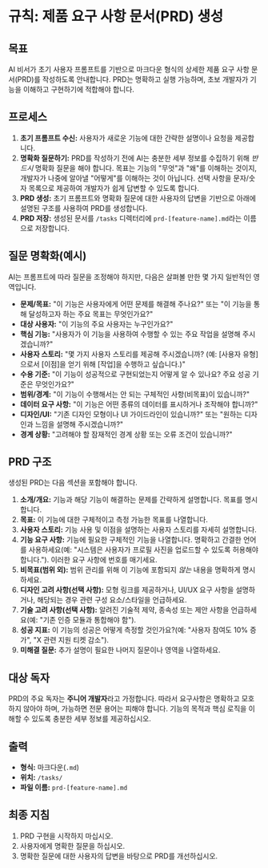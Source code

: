 # 규칙: 제품 요구 사항 문서(PRD) 생성

## 목표

AI 비서가 초기 사용자 프롬프트를 기반으로 마크다운 형식의 상세한 제품 요구 사항 문서(PRD)를 작성하도록 안내합니다. PRD는 명확하고 실행 가능하며, 초보 개발자가 기능을 이해하고 구현하기에 적합해야 합니다.

## 프로세스

1. **초기 프롬프트 수신:** 사용자가 새로운 기능에 대한 간략한 설명이나 요청을 제공합니다.
2. **명확화 질문하기:** PRD를 작성하기 전에 AI는 충분한 세부 정보를 수집하기 위해 *반드시* 명확화 질문을 해야 합니다. 목표는 기능의 "무엇"과 "왜"를 이해하는 것이지, 개발자가 나중에 알아낼 "어떻게"를 이해하는 것이 아닙니다. 선택 사항을 문자/숫자 목록으로 제공하여 개발자가 쉽게 답변할 수 있도록 합니다.
3. **PRD 생성:** 초기 프롬프트와 명확화 질문에 대한 사용자의 답변을 기반으로 아래에 설명된 구조를 사용하여 PRD를 생성합니다.
4. **PRD 저장:** 생성된 문서를 `/tasks` 디렉터리에 `prd-[feature-name].md`라는 이름으로 저장합니다.

## 질문 명확화(예시)

AI는 프롬프트에 따라 질문을 조정해야 하지만, 다음은 살펴볼 만한 몇 가지 일반적인 영역입니다.

* **문제/목표:** "이 기능은 사용자에게 어떤 문제를 해결해 주나요?" 또는 "이 기능을 통해 달성하고자 하는 주요 목표는 무엇인가요?"
* **대상 사용자:** "이 기능의 주요 사용자는 누구인가요?"
* **핵심 기능:** "사용자가 이 기능을 사용하여 수행할 수 있는 주요 작업을 설명해 주시겠습니까?"
* **사용자 스토리:** "몇 가지 사용자 스토리를 제공해 주시겠습니까? (예: [사용자 유형]으로서 [이점]을 얻기 위해 [작업]을 수행하고 싶습니다.)"
* **수용 기준:** "이 기능이 성공적으로 구현되었는지 어떻게 알 수 있나요? 주요 성공 기준은 무엇인가요?"
* **범위/경계:** "이 기능이 수행해서는 안 되는 구체적인 사항(비목표)이 있습니까?"
* **데이터 요구 사항:** "이 기능은 어떤 종류의 데이터를 표시하거나 조작해야 합니까?"
* **디자인/UI:** "기존 디자인 모형이나 UI 가이드라인이 있습니까?" 또는 "원하는 디자인과 느낌을 설명해 주시겠습니까?"
* **경계 상황:** "고려해야 할 잠재적인 경계 상황 또는 오류 조건이 있습니까?"

## PRD 구조

생성된 PRD는 다음 섹션을 포함해야 합니다.

1. **소개/개요:** 기능과 해당 기능이 해결하는 문제를 간략하게 설명합니다. 목표를 명시합니다.
2. **목표:** 이 기능에 대한 구체적이고 측정 가능한 목표를 나열합니다.
3. **사용자 스토리:** 기능 사용 및 이점을 설명하는 사용자 스토리를 자세히 설명합니다.
4. **기능 요구 사항:** 기능에 필요한 구체적인 기능을 나열합니다. 명확하고 간결한 언어를 사용하세요(예: "시스템은 사용자가 프로필 사진을 업로드할 수 있도록 허용해야 합니다."). 이러한 요구 사항에 번호를 매기세요.
5. **비목표(범위 외):** 범위 관리를 위해 이 기능에 포함되지 *않는* 내용을 명확하게 명시하세요.
6. **디자인 고려 사항(선택 사항):** 모형 링크를 제공하거나, UI/UX 요구 사항을 설명하거나, 해당되는 경우 관련 구성 요소/스타일을 언급하세요.
7. **기술 고려 사항(선택 사항):** 알려진 기술적 제약, 종속성 또는 제안 사항을 언급하세요(예: "기존 인증 모듈과 통합해야 함").
8. **성공 지표:** 이 기능의 성공은 어떻게 측정할 것인가요?(예: "사용자 참여도 10% 증가", "X 관련 지원 티켓 감소").
9. **미해결 질문:** 추가 설명이 필요한 나머지 질문이나 영역을 나열하세요.

## 대상 독자

PRD의 주요 독자는 **주니어 개발자**라고 가정합니다. 따라서 요구사항은 명확하고 모호하지 않아야 하며, 가능하면 전문 용어는 피해야 합니다. 기능의 목적과 핵심 로직을 이해할 수 있도록 충분한 세부 정보를 제공하십시오.

## 출력

* **형식:** 마크다운(`.md`)
* **위치:** `/tasks/`
* **파일 이름:** `prd-[feature-name].md`

## 최종 지침

1. PRD 구현을 시작하지 마십시오.
2. 사용자에게 명확한 질문을 하십시오.
3. 명확한 질문에 대한 사용자의 답변을 바탕으로 PRD를 개선하십시오.